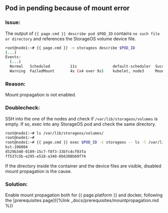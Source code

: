 ## Pod in pending because of mount error

### Issue:

The output of `{{ page.cmd }} describe pod $POD_ID` contains `no such file or directory` and references the StorageOS volume device file.

```bash
root@node1:~# {{ page.cmd }} -n storageos describe $POD_ID
(...)
Events:
  (...)
  Normal   Scheduled         11s                default-scheduler  Successfully assigned default/d1 to node3
  Warning  FailedMount       4s (x4 over 9s)    kubelet, node3     MountVolume.SetUp failed for volume "pvc-f2a49198-c00c-11e8-ba01-0800278dc04d" : stat /var/lib/storageos/volumes/d9df3549-26c0-4cfc-62b4-724b443069a1: no such file or directory
```

### Reason:

Mount propagation is not enabled.

### Doublecheck:

SSH into the one of the nodes and check if `/var/lib/storageos/volumes` is
empty. If so, exec into any StorageOS pod and check the same directory.

```bash
root@node1:~# ls /var/lib/storageos/volumes/
root@node1:~#
root@node1:~# {{ page.cmd }} exec $POD_ID -c storageos -- ls -l /var/lib/storageos/volumes
bst-196004
d529b340-0189-15c7-f8f3-33bfc4cf03fa
ff537c5b-e295-e518-a340-0b6308b69f74
```

If the directory inside the container and the device files are visible,
disabled mount propagation is the cause.

### Solution:

Enable mount propagation both for {{ page.platform }} and docker, following the
[prerequisites page]({%link _docs/prerequisites/mountpropagation.md %})
